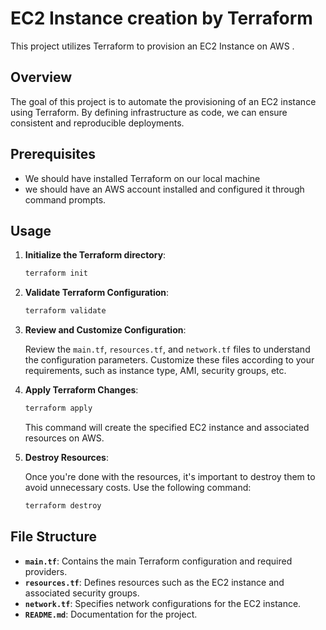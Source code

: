 
# EC2 Instance creation by Terraform 

This project utilizes Terraform to provision an EC2 Instance on AWS .


## Overview
The goal of this project is to automate the provisioning of an EC2 instance using Terraform. By defining infrastructure as code, we can ensure consistent and reproducible deployments.

## Prerequisites
- We should have installed Terraform on our local machine
- we should have an AWS account installed and configured it through command prompts. 
## Usage

1. **Initialize the Terraform directory**:

    ```bash
    terraform init
    ```

2. **Validate Terraform Configuration**:

    ```bash
    terraform validate
    ```

3. **Review and Customize Configuration**:
   
   Review the `main.tf`, `resources.tf`, and `network.tf` files to understand the configuration parameters. Customize these files according to your requirements, such as instance type, AMI, security groups, etc.

4. **Apply Terraform Changes**:

    ```bash
    terraform apply
    ```

   This command will create the specified EC2 instance and associated resources on AWS.

5. **Destroy Resources**:

   Once you're done with the resources, it's important to destroy them to avoid unnecessary costs. Use the following command:

    ```bash
    terraform destroy
    ```
## File Structure

- **`main.tf`**: Contains the main Terraform configuration and required providers.
- **`resources.tf`**: Defines resources such as the EC2 instance and associated security groups.
- **`network.tf`**: Specifies network configurations for the EC2 instance.
- **`README.md`**: Documentation for the project.

